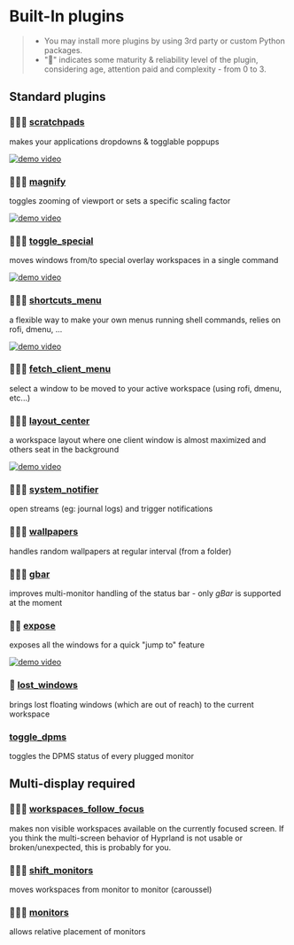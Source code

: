 # Built-In plugins

> - You may install more plugins by using 3rd party or custom Python packages.
> - "🌟" indicates some maturity & reliability level of the plugin, considering age, attention paid and complexity - from 0 to 3.

## Standard plugins

### 🌟🌟🌟 [scratchpads](scratchpads)
makes your applications dropdowns & togglable poppups

[![demo video](https://img.youtube.com/vi/ZOhv59VYqkc/1.jpg)](https://www.youtube.com/watch?v=ZOhv59VYqkc)

### 🌟🌟🌟 [magnify](magnify)
toggles zooming of viewport or sets a specific scaling factor

[![demo video](https://img.youtube.com/vi/yN-mhh9aDuo/1.jpg)](https://www.youtube.com/watch?v=yN-mhh9aDuo)

### 🌟🌟🌟 [toggle_special](toggle_special)
moves windows from/to special overlay workspaces in a single command

[![demo video](https://img.youtube.com/vi/BNZCMqkwTOo/1.jpg)](https://www.youtube.com/watch?v=BNZCMqkwTOo)

### 🌟🌟🌟 [shortcuts_menu](shortcuts_menu)
a flexible way to make your own menus running shell commands, relies on rofi, dmenu, ...

[![demo video](https://img.youtube.com/vi/UCuS417BZK8/1.jpg)](https://www.youtube.com/watch?v=UCuS417BZK8)

### 🌟🌟🌟 [fetch_client_menu](fetch_client_menu)
select a window to be moved to your active workspace (using rofi, dmenu, etc...)

### 🌟🌟🌟 [layout_center](layout_center)
a workspace layout where one client window is almost maximized and others seat in the background

[![demo video](https://img.youtube.com/vi/vEr9eeSJYDc/1.jpg)](https://www.youtube.com/watch?v=vEr9eeSJYDc)

### 🌟🌟🌟 [system_notifier](system_notifier)
open streams (eg: journal logs) and trigger notifications

### 🌟🌟🌟 [wallpapers](wallpapers)
handles random wallpapers at regular interval (from a folder)

### 🌟🌟🌟 [gbar](gbar)

improves multi-monitor handling of the status bar - only *gBar* is supported at the moment


### 🌟🌟 [expose](expose)
exposes all the windows for a quick "jump to" feature

[![demo video](https://img.youtube.com/vi/ce5HQZ3na8M/1.jpg)](https://www.youtube.com/watch?v=ce5HQZ3na8M)

### 🌟 [lost_windows](lost_windows)
brings lost floating windows (which are out of reach) to the current workspace

### [toggle_dpms](toggle_dpms)
toggles the DPMS status of every plugged monitor

## Multi-display required

### 🌟🌟🌟 [workspaces_follow_focus](workspaces_follow_focus)

makes non visible workspaces available on the currently focused screen.
If you think the multi-screen behavior of Hyprland is not usable or broken/unexpected, this is probably for you.

### 🌟🌟🌟 [shift_monitors](shift_monitors)

moves workspaces from monitor to monitor (caroussel)

### 🌟🌟🌟 [monitors](monitors)

allows relative placement of monitors

